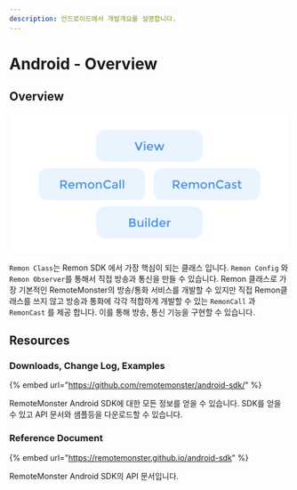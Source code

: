 ```yaml
---
description: 안드로이드에서 개발개요를 설명합니다.
---
```


# Android - Overview

## Overview

![](../.gitbook/assets/android-overview%20%281%29.png)

`Remon Class`는 Remon SDK 에서 가장 핵심이 되는 클래스 입니다. `Remon Config` 와 `Remon Observer`를 통해서 직접 방송과 통신을 만들 수 있습니다. Remon 클래스로 가장 기본적인 RemoteMonster의 방송/통화 서비스를 개발할 수 있지만 직접 Remon클래스를 쓰지 않고 방송과 통화에 각각 적합하게 개발할 수 있는  `RemonCall` 과 `RemonCast` 를 제공 합니다. 이를 통해 방송, 통신 기능을 구현할 수 있습니다.

## Resources

### Downloads, Change Log, Examples

{% embed url="https://github.com/remotemonster/android-sdk/" %}

RemoteMonster Android SDK에 대한 모든 정보를 얻을 수 있습니다. SDK를 얻을 수 있고 API 문서와 샘플등을 다운로드할 수 있습니다.

### Reference Document

{% embed url="https://remotemonster.github.io/android-sdk" %}

RemoteMonster Android SDK의 API 문서입니다.

